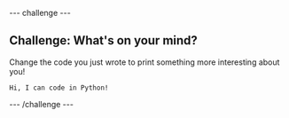 --- challenge ---

 ## Challenge: What's on your mind?

Change the code you just wrote to print something more interesting about you!

```
Hi, I can code in Python!
```

--- /challenge ---

